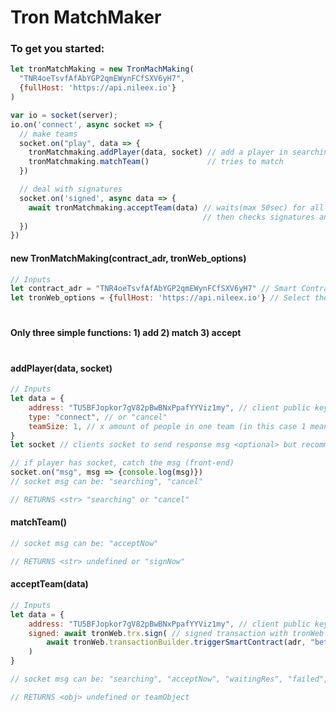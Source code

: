 # Tron MatchMaker

### To get you started:

```javascript
let tronMatchMaking = new TronMachMaking(
  "TNR4oeTsvfAfAbYGP2qmEWynFCfSXV6yH7",
  {fullHost: 'https://api.nileex.io'}
)

var io = socket(server);
io.on('connect', async socket => {
  // make teams
  socket.on("play", data => {
    tronMatchmaking.addPlayer(data, socket) // add a player in searching list
    tronMatchmaking.matchTeam()             // tries to match
  })

  // deal with signatures
  socket.on('signed', async data => {
    await tronMatchmaking.acceptTeam(data) // waits(max 50sec) for all the signatures
                                           // then checks signatures and broadcasts then to Tron blockchain
  })
})
```

#### new TronMatchMaking(contract_adr, tronWeb_options)
```javascript
// Inputs
let contract_adr = "TNR4oeTsvfAfAbYGP2qmEWynFCfSXV6yH7" // Smart Contract Hash (Address)
let tronWeb_options = {fullHost: 'https://api.nileex.io'} // Select the network (other tronWeb options)
```
#
#
#### Only three simple functions: 1) add 2) match 3) accept
#
#
#### addPlayer(data, socket)
```javascript
// Inputs
let data = {
    address: "TU5BFJopkor7gV82pBwBNxPpafYYViz1my", // client public key
    type: "connect", // or "cancel"
    teamSize: 1, // x amount of people in one team (in this case 1 means there is 1 player in Each team)
}
let socket // clients socket to send response msg <optional> but recommended

// if player has socket, catch the msg (front-end)
socket.on("msg", msg => {console.log(msg)})
// socket msg can be: "searching", "cancel"

// RETURNS <str> "searching" or "cancel"
```

#### matchTeam()
```javascript
// socket msg can be: "acceptNow"

// RETURNS <str> undefined or "signNow"
```

#### acceptTeam(data)
```javascript
// Inputs
let data = {
    address: "TU5BFJopkor7gV82pBwBNxPpafYYViz1my", // client public key
    signed: await tronWeb.trx.sign( // signed transaction with tronWeb in the front-end (look front-end example)
        await tronWeb.transactionBuilder.triggerSmartContract(adr, "bet()", options, [], address)
    )
}

// socket msg can be: "searching", "acceptNow", "waitingRes", "failed", "complete"

// RETURNS <obj> undefined or teamObject
```
